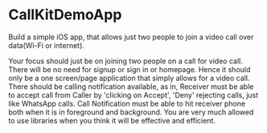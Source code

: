 # CallKitDemoApp


Build a simple iOS app, that allows just two people to join a video call over data(Wi-Fi or internet).

Your focus should just be on joining two people on a call for video call. 
There will be no need for signup or sign in or homepage. 
Hence it should only be a one screen/page application that simply allows for a video call. 
There should be calling notification available, as in, 
Receiver must be able to accept call from Caller by 'clicking on Accept', 
'Deny' rejecting calls, just like WhatsApp calls. 
Call Notification must be able to hit receiver phone both when it is in foreground and background. 
You are very much allowed to use libraries when you think it will be effective and efficient. 

